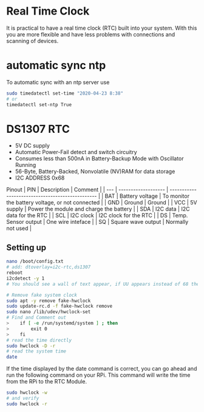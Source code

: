# Real Time Clock
It is practical to have a real time clock (RTC) built into your system. With this you are more flexible and have less problems with connections and scanning of devices.

# automatic sync ntp
To automatic sync with an ntp server use
```bash
sudo timedatectl set-time "2020-04-23 8:38"
# or
timedatectl set-ntp True
```

# DS1307 RTC
- 5V DC supply
- Automatic Power-Fail detect and switch circuitry
- Consumes less than 500nA in Battery-Backup Mode with Oscillator Running
- 56-Byte, Battery-Backed, Nonvolatile (NV)RAM for data storage
- I2C ADDRESS 0x68

Pinout
| PIN | Description         | Comment                                          |
| --- | ------------------- | ------------------------------------------------ |
| BAT | Battery voltage     | To monitor the battery voltage, or not connected |
| GND | Ground              | Ground                                           |
| VCC | 5V supply           | Power the module and charge the battery          |
| SDA | I2C data            | I2C data for the RTC                             |
| SCL | I2C clock           | I2C clock for the RTC                            |
| DS  | Temp. Sensor output | One wire inteface                                |
| SQ  | Square wave output  | Normally not used                                |

## Setting up 
```bash
nano /boot/config.txt
# add: dtoverlay=i2c-rtc,ds1307
reboot
i2cdetect -y 1
# You should see a wall of text appear, if UU appears instead of 68 then we have successfully loaded i2c in the Kernel driver

# Remove fake system clock
sudo apt -y remove fake-hwclock
sudo update-rc.d -f fake-hwclock remove
sudo nano /lib/udev/hwclock-set
# Find and Comment out
>    if [ -e /run/systemd/system ] ; then
>        exit 0
>    fi
# read the time directly
sudo hwclock -D -r
# read the system time
date
```

If the time displayed by the date command is correct, you can go ahead and run the following command on your RPi. This command will write the time from the RPi to the RTC Module.
```bash
sudo hwclock -w
# and verify
sudo hwclock -r
```
